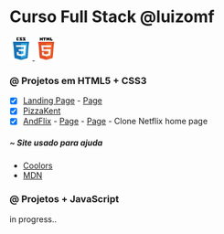 # Curso Full Stack @luizomf

<a href="https://www.w3schools.com/css/" target="_blank"> <img src="https://raw.githubusercontent.com/devicons/devicon/master/icons/css3/css3-original-wordmark.svg" alt="css3" width="40" height="40"/> </a> <a href="https://www.w3.org/html/" target="_blank"> <img src="https://raw.githubusercontent.com/devicons/devicon/master/icons/html5/html5-original-wordmark.svg" alt="html5" width="40" height="40"/> </a>


### @ Projetos em HTML5 + CSS3

- [x] [Landing Page](https://github.com/rafaelcastrobr/CourseFullStack/tree/master/Html_CSS/Landing-page) - [Page](https://rafaelcastrobr.github.io/CourseFullStack/Html_CSS/Landing-page/)
- [x] [PizzaKent](https://pizzakent.netlify.app/)
- [x] [AndFlix](https://github.com/rafaelcastrobr/CourseFullStack/tree/master/Html_CSS/PizzaKent) - [Page](https://github.com/rafaelcastrobr/CourseFullStack/tree/master/Html_CSS/AndFlix) - [Page](https://rafaelcastrobr.github.io/CourseFullStack/Html_CSS/AndFlix/) - Clone Netflix home page

##### ~ Site usado para ajuda

- [Coolors](https://coolors.co/)
- [MDN](https://developer.mozilla.org/)


### @ Projetos + JavaScript

in progress..